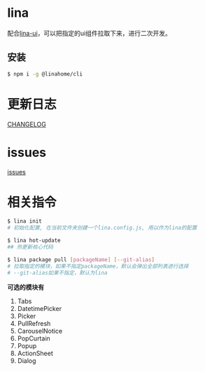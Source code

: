 # lina
配合[lina-ui](https://www.npmjs.com/package/lina-ui)，可以把指定的ui组件拉取下来，进行二次开发。

## 安装
```bash
$ npm i -g @linahome/cli
```

# 更新日志
[CHANGELOG](https://github.com/guanlinwu/lina/blob/master/CHANGELOG.md)

# issues
[issues](https://github.com/guanlinwu/lina/issues)

# 相关指令

```bash
$ lina init
# 初始化配置, 在当前文件夹创建一个lina.config.js, 用以作为lina的配置
```


```bash
$ lina hot-update
## 热更新核心代码

```
```bash
$ lina package pull [packageName] [--git-alias]
# 拉取指定的模块，如果不指定packageName，默认会弹出全部列表进行选择
# --git-alias如果不指定，默认为lina
```

 **可选的模块有**
 1. Tabs
 1. DatetimePicker
 1. Picker
 1. PullRefresh
 1. CarouselNotice
 1. PopCurtain
 1. Popup
 1. ActionSheet
 1. Dialog

